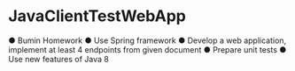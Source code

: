 # JavaClientTestWebApp
● Bumin Homework
● Use Spring framework
● Develop a web application, implement at least 4 endpoints from given document
● Prepare unit tests
● Use new features of Java 8
